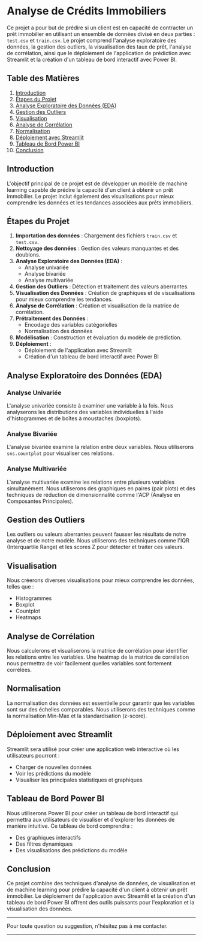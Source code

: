 # Analyse de Crédits Immobiliers

Ce projet a pour but de prédire si un client est en capacité de contracter un prêt immobilier en utilisant un ensemble de données divisé en deux parties : `test.csv` et `train.csv`. Le projet comprend l'analyse exploratoire des données, la gestion des outliers, la visualisation des taux de prêt, l'analyse de corrélation, ainsi que le déploiement de l'application de prédiction avec Streamlit et la création d'un tableau de bord interactif avec Power BI.

## Table des Matières

1. [Introduction](#introduction)
2. [Étapes du Projet](#étapes-du-projet)
3. [Analyse Exploratoire des Données (EDA)](#analyse-exploratoire-des-données-eda)
4. [Gestion des Outliers](#gestion-des-outliers)
5. [Visualisation](#visualisation)
6. [Analyse de Corrélation](#analyse-de-corrélation)
7. [Normalisation](#normalisation)
8. [Déploiement avec Streamlit](#déploiement-avec-streamlit)
9. [Tableau de Bord Power BI](#tableau-de-bord-power-bi)
10. [Conclusion](#conclusion)

## Introduction

L'objectif principal de ce projet est de développer un modèle de machine learning capable de prédire la capacité d'un client à obtenir un prêt immobilier. Le projet inclut également des visualisations pour mieux comprendre les données et les tendances associées aux prêts immobiliers.

## Étapes du Projet

1. **Importation des données** : Chargement des fichiers `train.csv` et `test.csv`.
2. **Nettoyage des données** : Gestion des valeurs manquantes et des doublons.
3. **Analyse Exploratoire des Données (EDA)** :
    - Analyse univariée
    - Analyse bivariée
    - Analyse multivariée
4. **Gestion des Outliers** : Détection et traitement des valeurs aberrantes.
5. **Visualisation des Données** : Création de graphiques et de visualisations pour mieux comprendre les tendances.
6. **Analyse de Corrélation** : Création et visualisation de la matrice de corrélation.
7. **Prétraitement des Données** :
    - Encodage des variables catégorielles
    - Normalisation des données
8. **Modélisation** : Construction et évaluation du modèle de prédiction.
9. **Déploiement** :
    - Déploiement de l'application avec Streamlit
    - Création d'un tableau de bord interactif avec Power BI

## Analyse Exploratoire des Données (EDA)

### Analyse Univariée
L'analyse univariée consiste à examiner une variable à la fois. Nous analyserons les distributions des variables individuelles à l'aide d'histogrammes et de boîtes à moustaches (boxplots).

### Analyse Bivariée
L'analyse bivariée examine la relation entre deux variables. Nous utiliserons `sns.countplot` pour visualiser ces relations.

### Analyse Multivariée
L'analyse multivariée examine les relations entre plusieurs variables simultanément. Nous utiliserons des graphiques en paires (pair plots) et des techniques de réduction de dimensionnalité comme l'ACP (Analyse en Composantes Principales).

## Gestion des Outliers

Les outliers ou valeurs aberrantes peuvent fausser les résultats de notre analyse et de notre modèle. Nous utiliserons des techniques comme l'IQR (Interquartile Range) et les scores Z pour détecter et traiter ces valeurs.

## Visualisation

Nous créerons diverses visualisations pour mieux comprendre les données, telles que :

- Histogrammes
- Boxplot
- Countplot
- Heatmaps

## Analyse de Corrélation

Nous calculerons et visualiserons la matrice de corrélation pour identifier les relations entre les variables. Une heatmap de la matrice de corrélation nous permettra de voir facilement quelles variables sont fortement corrélées.

## Normalisation

La normalisation des données est essentielle pour garantir que les variables sont sur des échelles comparables. Nous utiliserons des techniques comme la normalisation Min-Max et la standardisation (z-score).

## Déploiement avec Streamlit

Streamlit sera utilisé pour créer une application web interactive où les utilisateurs pourront :

- Charger de nouvelles données
- Voir les prédictions du modèle
- Visualiser les principales statistiques et graphiques

## Tableau de Bord Power BI

Nous utiliserons Power BI pour créer un tableau de bord interactif qui permettra aux utilisateurs de visualiser et d'explorer les données de manière intuitive. Ce tableau de bord comprendra :

- Des graphiques interactifs
- Des filtres dynamiques
- Des visualisations des prédictions du modèle

## Conclusion

Ce projet combine des techniques d'analyse de données, de visualisation et de machine learning pour prédire la capacité d'un client à obtenir un prêt immobilier. Le déploiement de l'application avec Streamlit et la création d'un tableau de bord Power BI offrent des outils puissants pour l'exploration et la visualisation des données.

---

Pour toute question ou suggestion, n'hésitez pas à me contacter. 

---
